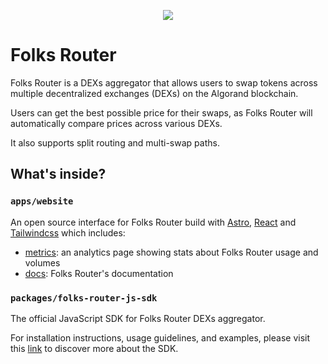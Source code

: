 <p align="center">
  <a href="https://folksrouter.io/" target="_blank" rel="noopener">
      <img src="https://folksrouter.io/og.jpg" >
  </a>
</p>

# Folks Router

Folks Router is a DEXs aggregator that allows users to swap tokens across multiple decentralized exchanges (DEXs) on the Algorand blockchain.

Users can get the best possible price for their swaps, as Folks Router will automatically compare prices across various DEXs.

It also supports split routing and multi-swap paths.

## What's inside?

### `apps/website`

An open source interface for Folks Router build with [Astro](https://github.com/withastro/astro), [React](https://github.com/facebook/react) and [Tailwindcss](https://github.com/tailwindlabs/tailwindcss) which includes:

- [metrics](https://folksrouter.io/metrics/): an analytics page showing stats about Folks Router usage and volumes
- [docs](https://folksrouter.io/docs/introduction/): Folks Router's documentation

### `packages/folks-router-js-sdk`

The official JavaScript SDK for Folks Router DEXs aggregator.

For installation instructions, usage guidelines, and examples, please visit this [link](https://github.com/Folks-Finance/folks-router/tree/main/packages/folks-router-js-sdk) to discover more about the SDK.
